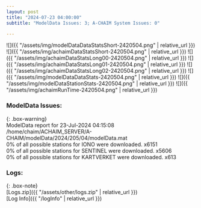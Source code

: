 ```yaml
---
layout: post
title: "2024-07-23 04:00:00"
subtitle: "ModelData Issues: 3; A-CHAIM System Issues: 0"

---
```


![]({{ "/assets/img/modelDataDataStatsShort-2420504.png" | relative_url }})
![]({{ "/assets/img/achaimDataStatsShort-2420504.png" | relative_url }})
![]({{ "/assets/img/achaimDataStatsLong00-2420504.png" | relative_url }})
![]({{ "/assets/img/achaimDataStatsLong01-2420504.png" | relative_url }})
![]({{ "/assets/img/achaimDataStatsLong02-2420504.png" | relative_url }})
![]({{ "/assets/img/modelDataDataStats-2420504.png" | relative_url }})
![]({{ "/assets/img/modelDataStationStats-2420504.png" | relative_url }})
![]({{ "/assets/img/achaimRunTime-2420504.png" | relative_url }})


### ModelData Issues:  
  
{: .box-warning}  
 ModelData report for 23-Jul-2024 04:15:08   
 /home/chaim/ACHAIM_SERVER/A-CHAIM/modelData/2024/205/04/modelData.mat   
 0% of all possible stations for IONO were downloaded. x6151   
 0% of all possible stations for SENTINEL were downloaded. x5606   
 0% of all possible stations for KARTVERKET were downloaded. x613   
  


### Logs:  
  
{: .box-note}  
[Logs.zip]({{ "/assets/other/logs.zip" | relative_url }})  
[Log Info]({{ "/logInfo" | relative_url }})  

